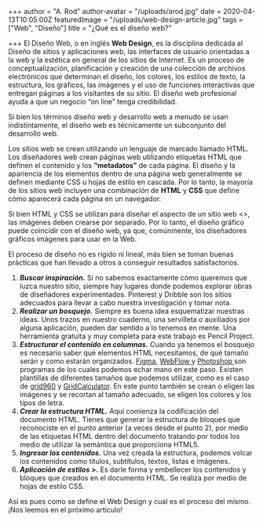 +++
author = "A. Rod"
author-avatar = "/uploads/arod.jpg"
date = 2020-04-13T10:05:00Z
featuredImage = "/uploads/web-design-article.jpg"
tags = ["Web", "Diseño"]
title = "¿Qué es el diseño web?"

+++
El Diseño Web, o en inglés **Web Design**, es la disciplina dedicada al Diseño de sitios y aplicaciones web, las interfaces de usuario orientadas a la web y la estética en general de los sitios de Internet. Es un proceso de conceptualización, planificación y creación de una colección de archivos electrónicos que determinan el diseño, los colores, los estilos de texto, la estructura, los gráficos, las imágenes y el uso de funciones interactivas que entregan páginas a los visitantes de su sitio. El diseño web profesional ayuda a que un negocio “on line” tenga credibilidad.

Si bien los términos diseño web y desarrollo web a menudo se usan indistintamente, el diseño web es técnicamente un subconjunto del desarrollo web.

Los sitios web se crean utilizando un lenguaje de marcado llamado HTML. Los diseñadores web crean páginas web utilizando etiquetas HTML que definen el contenido y los **“metadatos”** de cada página. El diseño y la apariencia de los elementos dentro de una página web generalmente se definen mediante CSS u hojas de estilo en cascada. Por lo tanto, la mayoría de los sitios web incluyen una combinación de **HTML** y **CSS** que define cómo aparecerá cada página en un navegador.

Si bien HTML y CSS se utilizan para diseñar el aspecto de un sitio web <<look and feel>>, las imágenes deben crearse por separado. Por lo tanto, el diseño gráfico puede coincidir con el diseño web, ya que, comúnmente, los diseñadores gráficos imágenes para usar en la Web.

El proceso de diseño no es rígido ni lineal, más bien se toman buenas prácticas que han llevado a otros a conseguir resultados satisfactorios.

1. **_Buscar inspiración._** Si no sabemos exactamente cómo queremos que luzca nuestro sitio, siempre hay lugares donde podemos explorar obras de diseñadores experimentados. Pinterest y Dribble son los sitios adecuados para llevar a cabo nuestra investigación y tomar nota.
2. **_Realizar un bosquejo._** Siempre es buena idea esquematizar nuestras ideas. Unos trazos en nuestro cuaderno, una servilleta o auxiliados por alguna aplicación, pueden dar sentido a lo tenemos en mente. Una herramienta gratuita y muy completa para este trabajo es Pencil Project.
3. **_Estructurar el contenido en columnas._** Cuando ya tenemos el bosquejo es necesario saber qué elementos HTML necesitamos, de qué tamaño serán y como estarán organizados. [Figma](https://www.figma.com/ "Figma"), [WebFlow ](https://webflow.com/ "WebFlow")y [Photoshop ](https://www.adobe.com/mx/products/photoshop.html "PS")son programas de los cuales podemos echar mano en este paso. Existen plantillas de diferentes tamaños que podemos utilizar, como es el caso de [grid960](https://960.gs/ "Grid960") y [GridCalculator](http://gridcalculator.dk/ "GridCalc"). En este punto también se crean o eligen las imágenes y se recortan al tamaño adecuado, se eligen los colores y los tipos de letra.
4. **_Crear la estructura HTML._** Aquí comienza la codificación del documento HTML. Tienes que generar la estructura de bloques que reconociste en el punto anterior (a veces desde el punto 2), por medio de las etiquetas HTML dentro del documento tratando por todos los medio de utilizar la semántica que proporciona HTML5.
5. **_Ingresar los contenidos._** Una vez creada la estructura, podemos volcar los contenidos como títulos, subtítulos, textos, listas e imágenes.
6. **_Aplicación de estilos <look and feel>>._** Es darle forma y embellecer los contenidos y bloques que creados en el documento HTML. Se realiza por medio de hojas de estilo CSS.

Así es pues como se define el Web Design y cual es el proceso del mismo. ¡Nos leemos en el próximo artículo!